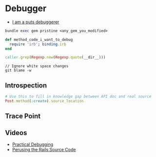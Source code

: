 # Debugger

* [I am a puts debuggerer](https://tenderlovemaking.com/2016/02/05/i-am-a-puts-debuggerer.html)

```ruby
bundle exec gem pristine <any_gem_you_modified>

def method_code_i_want_to_debug
  require 'irb'; binding.irb
end

caller.grep(Regexp.new(Regexp.quote(__dir__)))
```

```
// Ignore white space changes
git blame -w
```

## Introspection

```ruby
# Use this to fill in knowledge gap between API doc and real source
Post.method(:create).source_location
```

## Trace Point

## Videos

* [Practical Debugging](https://www.youtube.com/watch?v=oi4h30chCz8)
* [Perusing the Rails Source Code](https://www.youtube.com/watch?v=Q_MpGRfnY5s)